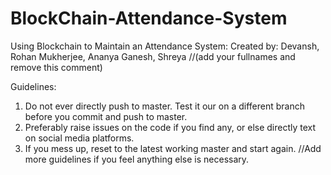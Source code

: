 # BlockChain-Attendance-System
Using Blockchain to Maintain an Attendance System:
Created by: Devansh, Rohan Mukherjee, Ananya Ganesh, Shreya //(add your fullnames and remove this comment)


Guidelines: 
1. Do not ever directly push to master. Test it our on a different branch before you commit and push to master.
2. Preferably raise issues on the code if you find any, or else directly text on social media platforms.
3. If you mess up, reset to the latest working master and start again. 
//Add more guidelines if you feel anything else is necessary.
